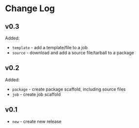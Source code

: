 # Change Log

## v0.3

Added:

* `template` - add a template/file to a job
* `source` - download and add a source file/tarball to a package

## v0.2

Added:

* `package` - create package scaffold, including source files
* `job` - create job scaffold

## v0.1

* `new` - create new release